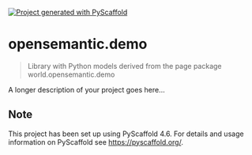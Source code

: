 <!-- These are examples of badges you might want to add to your README:
     please update the URLs accordingly

[![Built Status](https://api.cirrus-ci.com/github/<USER>/opensemantic.demo.svg?branch=main)](https://cirrus-ci.com/github/<USER>/opensemantic.demo)
[![ReadTheDocs](https://readthedocs.org/projects/opensemantic.demo/badge/?version=latest)](https://opensemantic.demo.readthedocs.io/en/stable/)
[![Coveralls](https://img.shields.io/coveralls/github/<USER>/opensemantic.demo/main.svg)](https://coveralls.io/r/<USER>/opensemantic.demo)
[![PyPI-Server](https://img.shields.io/pypi/v/opensemantic.demo.svg)](https://pypi.org/project/opensemantic.demo/)
[![Conda-Forge](https://img.shields.io/conda/vn/conda-forge/opensemantic.demo.svg)](https://anaconda.org/conda-forge/opensemantic.demo)
[![Monthly Downloads](https://pepy.tech/badge/opensemantic.demo/month)](https://pepy.tech/project/opensemantic.demo)
[![Twitter](https://img.shields.io/twitter/url/http/shields.io.svg?style=social&label=Twitter)](https://twitter.com/opensemantic.demo)
-->

[![Project generated with PyScaffold](https://img.shields.io/badge/-PyScaffold-005CA0?logo=pyscaffold)](https://pyscaffold.org/)

# opensemantic.demo

> Library with Python models derived from the page package world.opensemantic.demo

A longer description of your project goes here...


<!-- pyscaffold-notes -->

## Note

This project has been set up using PyScaffold 4.6. For details and usage
information on PyScaffold see https://pyscaffold.org/.
